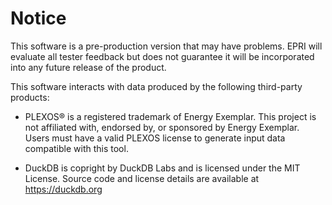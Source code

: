 # Notice

This software is a pre-production version that may have problems.
EPRI will evaluate all tester feedback but does not guarantee it will be 
incorporated into any future release of the product.

This software interacts with data produced by the following third-party products:

- PLEXOS® is a registered trademark of Energy Exemplar. 
    This project is not affiliated with, endorsed by, or sponsored by Energy Exemplar.
    Users must have a valid PLEXOS license to generate input data compatible with this tool.

- DuckDB is copright by DuckDB Labs and is licensed under the MIT License.
    Source code and license details are available at https://duckdb.org
